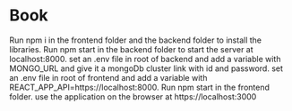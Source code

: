 # Book

Run npm i in the frontend folder and the backend folder to install the libraries.
Run npm start in the backend folder to start the server at localhost:8000.
set an .env file in root of backend and add a variable with MONGO_URL and give it a mongoDb cluster link with id and password.
set an .env file in root of frontend and add a variable with REACT_APP_API=https://localhost:8000.
Run npm start in the frontend folder.
use the application on the browser at https://localhost:3000
